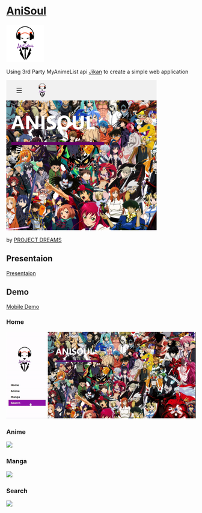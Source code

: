 # [AniSoul](https://anisoul-mal.web.app/)
<img src="APP/public/img/logo.png" height="100" width="100">

Using 3rd Party MyAnimeList api [Jikan](https://jikan.docs.apiary.io/) to create a simple web application

<img src="Demo/anisoul-mal.web.app_.png" height="400" width="400">

by [PROJECT DREAMS](https://github.com/Hansel-alt/PROJECT_DREAMS.git)

## Presentaion
[Presentaion](https://youtu.be/i8WYnVQFR3M)

## Demo
[Mobile Demo](https://www.youtube.com/watch?v=TffsLu_ZVbM)
### Home
![](/Demo/home.gif)
### Anime
![](/Demo/anime.gif)
### Manga
![](/Demo/manga.gif)
### Search
![](/Demo/search.gif)


